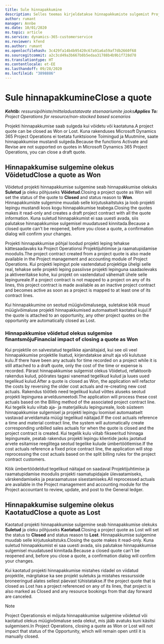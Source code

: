 ```yaml
---
title: Sule hinnapakkumine
description: Selles teemas kirjeldatakse hinnapakkumiste sulgemist Project Operationsis.
author: rumant
manager: Annbe
ms.date: 10/01/2020
ms.topic: article
ms.service: dynamics-365-customerservice
ms.reviewer: kfend
ms.author: rumant
ms.openlocfilehash: 3c429fa14b4b95420c67a91a6a59af7db2660f68
ms.sourcegitcommit: a2c3cd49a3b667b8b5edaa31788b4b9b1f728d78
ms.translationtype: HT
ms.contentlocale: et-EE
ms.lasthandoff: 09/28/2020
ms.locfileid: "3898886"
---
```

# <a name="close-a-quote"></a><span data-ttu-id="1c4a5-103">Sule hinnapakkumine</span><span class="sxs-lookup"><span data-stu-id="1c4a5-103">Close a quote</span></span>

<span data-ttu-id="1c4a5-104">_**Kehtib:** ressursipõhiste/mitteladustatavate stsenaariumite jaoks_</span><span class="sxs-lookup"><span data-stu-id="1c4a5-104">_**Applies To:** Project Operations for resource/non-stocked based scenarios_</span></span>

<span data-ttu-id="1c4a5-105">Projekti hinnapakkumise saab sulgeda kui võidetu või kaotatuna.</span><span class="sxs-lookup"><span data-stu-id="1c4a5-105">A project quote can be closed as Won or Lost.</span></span> <span data-ttu-id="1c4a5-106">Kuna rakenduses Microsoft Dynamics 365 Project Operations ei toetata funktsioone Toimingud ja Muutmine, saate hinnapakkumise mustandi sulgeda.</span><span class="sxs-lookup"><span data-stu-id="1c4a5-106">Because the functions Activate and Revise are not supported on quotes in Microsoft Dynamics 365 Project Operations, you can close a draft quote.</span></span>

## <a name="close-a-quote-as-won"></a><span data-ttu-id="1c4a5-107">Hinnapakkumise sulgemine olekus Võidetud</span><span class="sxs-lookup"><span data-stu-id="1c4a5-107">Close a quote as Won</span></span>

<span data-ttu-id="1c4a5-108">Võidetud projekti hinnapakkumise sulgemine seab hinnapakkumise olekuks **Suletud** ja oleku põhjuseks **Võidetud**.</span><span class="sxs-lookup"><span data-stu-id="1c4a5-108">Closing a project quote as Won will set the status of the quote to **Closed** and status reason to **Won**.</span></span> <span data-ttu-id="1c4a5-109">Hinnapakkumiste sulgemine muudab selle kirjutuskaitstuks ja loob projekti lepingu mustandi koos kogu hinnapakkumise teabega.</span><span class="sxs-lookup"><span data-stu-id="1c4a5-109">Closing the quotes makes it read-only and creates a draft project contract with all the quote information.</span></span> <span data-ttu-id="1c4a5-110">Kuna suletud hinnapakkumist ei saa uuesti avada, siis palutakse hinnapakkumise sulgemisel muudatused kinnitada.</span><span class="sxs-lookup"><span data-stu-id="1c4a5-110">Because a closed quote can't be reopened, before you close a quote, a confirmation dialog will confirm your changes.</span></span>

<span data-ttu-id="1c4a5-111">Projekti hinnapakkumise põhjal loodud projekti leping tehakse kättesaadavaks ka Project Operationsi Projektijuhtimise ja raamatupidamise moodulis.</span><span class="sxs-lookup"><span data-stu-id="1c4a5-111">The project contract created from a project quote is also made available in the Project management and accounting module of Project Operations.</span></span> <span data-ttu-id="1c4a5-112">Kui projekti lepingut pole vastendatud projektiga ühelgi selle real, tehakse selle projekti leping passiivse projekti lepinguna saadaolevaks ja aktiveeritakse kohe, kui projekt on vastendatud vähemalt ühele selle lepingureale.</span><span class="sxs-lookup"><span data-stu-id="1c4a5-112">If a project contract is not mapped to a project on any of its lines, this project contract is made available as an inactive project contract and becomes active as soon as a project is mapped to at least one of its contract lines.</span></span>

<span data-ttu-id="1c4a5-113">Kui hinnapakkumine on seotud müügivõimalusega, suletakse kõik muud müügivõimaluse projekti hinnapakkumised automaatselt kaotatud kujul.</span><span class="sxs-lookup"><span data-stu-id="1c4a5-113">If the quote is attached to an opportunity, any other project quotes on the opportunity are automatically closed as Lost.</span></span>

### <a name="financial-impact-of-closing-a-quote-as-won"></a><span data-ttu-id="1c4a5-114">Hinnapakkumise võidetud olekus sulgemise finantsmõju</span><span class="sxs-lookup"><span data-stu-id="1c4a5-114">Financial impact of closing a quote as Won</span></span>

<span data-ttu-id="1c4a5-115">Kui projektile on salvestatud tegelikke ajanäitajaid, kui see oli veel hinnapakkumise projektile lisatud, kirjendatakse ainult aja või kulutuse kulu.</span><span class="sxs-lookup"><span data-stu-id="1c4a5-115">If there have been any actuals for time recorded on a project while it is still attached to a draft quote, only the cost of the time or expense is recorded.</span></span> <span data-ttu-id="1c4a5-116">Pärast hinnapakkumise sulgemist olekus Võidetud, refaktoorib rakendus kulud, pöörates tagasi vanemad tegelikud kulud ja luues uued tegelikud kulud.</span><span class="sxs-lookup"><span data-stu-id="1c4a5-116">After a quote is closed as Won, the application will refactor the costs by reversing the older cost actuals and re-creating new cost actuals.</span></span> <span data-ttu-id="1c4a5-117">Rakendus töötleb need tegelikud kulud võttes aluseks seotud projekti lepingurea arveldusmeetodi.</span><span class="sxs-lookup"><span data-stu-id="1c4a5-117">The application will process these cost actuals based on the Billing method of the associated project contract line.</span></span> <span data-ttu-id="1c4a5-118">Kui tegelik kulu viitab aja- ja materjalikulu lepingureale, loob süsteem hinnapakkumise sulgemisel ja projekti lepingu loomisel automaatselt vastavad arveldamata müügi tegelikud näitajad.</span><span class="sxs-lookup"><span data-stu-id="1c4a5-118">If the cost actuals reference a time and material contract line, the system will automatically create corresponding unbilled sales actuals for when the quote is closed and the project contract is created.</span></span> <span data-ttu-id="1c4a5-119">Kui tegelik kulu viitab fikseeritud hinnaga lepingureale, peatab rakendus projekti lepingu klientide jaoks jaotatud arvete esitamise reeglitega seotud tegelike kulude ümbertöötlemise.</span><span class="sxs-lookup"><span data-stu-id="1c4a5-119">If the cost actuals reference a fixed price contract line, the application will stop reprocessing the cost actuals based on the split billing rules for the project contract customers.</span></span>

<span data-ttu-id="1c4a5-120">Kõik ümbertöödeldud tegelikud näitajad on saadaval Projektijuhtimise ja raamatupidamise moodulis projekti raamatupidajale ülevaatamiseks, värskendamiseks ja pearaamatusse sisestamiseks.</span><span class="sxs-lookup"><span data-stu-id="1c4a5-120">All reprocessed actuals are available in the Project management and accounting module for the Project accountant to review, update, and post to the General ledger.</span></span> 

## <a name="close-a-quote-as-lost"></a><span data-ttu-id="1c4a5-121">Hinnapakkumise sulgemine olekus Kaotatud</span><span class="sxs-lookup"><span data-stu-id="1c4a5-121">Close a quote as Lost</span></span>

<span data-ttu-id="1c4a5-122">Kaotatud projekti hinnapakkumise sulgemine seab hinnapakkumise olekuks **Suletud** ja oleku põhjuseks **Kaotatud**.</span><span class="sxs-lookup"><span data-stu-id="1c4a5-122">Closing a project quote as Lost will set the status to **Closed** and status reason to **Lost**.</span></span> <span data-ttu-id="1c4a5-123">Hinnapakkumise sulgemine muudab selle kirjutuskaitstuks.</span><span class="sxs-lookup"><span data-stu-id="1c4a5-123">Closing the quote makes it read-only.</span></span> <span data-ttu-id="1c4a5-124">Kuna suletud hinnapakkumist ei saa uuesti avada, siis palutakse hinnapakkumise sulgemisel muudatused kinnitada.</span><span class="sxs-lookup"><span data-stu-id="1c4a5-124">Because a closed quote can't be reopened and, before you close a quote, a confirmation dialog will confirm your changes.</span></span>

<span data-ttu-id="1c4a5-125">Kui kaotatud projekti hinnapakkumise mistahes ridadel on viidatud projektile, märgitakse ka see projekt suletuks ja mistahes ressursside broneeringud alates sellest päevast tühistatakse.</span><span class="sxs-lookup"><span data-stu-id="1c4a5-125">If the project quote that is closed as Lost has a project referenced on any of its lines, that project is also marked as Closed and any resource bookings from that day forward are canceled.</span></span>

> [!NOTE]
> <span data-ttu-id="1c4a5-126">Project Operationsis ei mõjuta hinnapakkumise sulgemine võidetud või kaotatud olekus müügivõimaluse seda olekut, mis jääb avatuks kuni käsitsi sulgemiseni.</span><span class="sxs-lookup"><span data-stu-id="1c4a5-126">In Project Operations, closing a quote as Won or Lost will not impact that status of the Opportunity, which will remain open until it is manually closed.</span></span>

